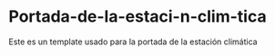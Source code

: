 # Portada-de-la-estaci-n-clim-tica
Este es un template usado para la portada de la estación climática
